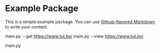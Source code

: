 # Example Package

This is a simple example package. You can use
[Github-flavored Markdown](https://guides.github.com/features/mastering-markdown/)
to write your content.

main.py --get https://www.tut.by/
main.py --view https://www.tut.by/

main.py

